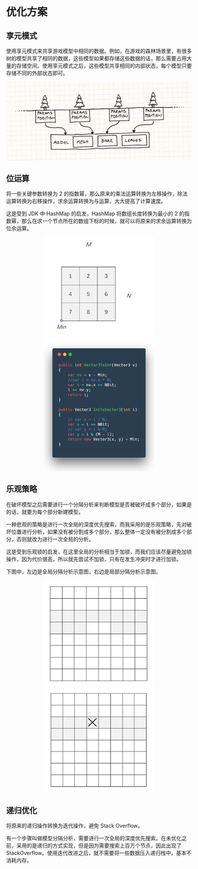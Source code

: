 # 优化方案

## 享元模式

使用享元模式来共享游戏模型中相同的数据。例如，在游戏的森林场景里，有很多树的模型共享了相同的数据，这些模型如果都存储这些数据的话，那么需要占用大量的存储空间。使用享元模式之后，这些模型共享相同的内部状态，每个模型只要存储不同的外部状态即可。



<div align="center">
    <img src="flyweight-tree-model.png">
</div>



## 位运算

将一些关键参数转换为 2 的指数幂，那么原来的乘法运算转换为左移操作，除法运算转换为右移操作，求余运算转换为与运算，大大提高了计算速度。

这是受到 JDK 中 HashMap 的启发，HashMap 将数组长度转换为最小的 2 的指数幂，那么在求一个节点所在的数组下标的时候，就可以将原来的求余运算转换为位余运算。

<div align="center">
    <img src="3.gif" width="300px" display="inline"> 
    <img src="4.png"  width="300px" display="inline">
</div>



## 乐观策略

在破坏模型之后需要进行一个分隔分析来判断模型是否被破坏成多个部分，如果是的话，就要为每个部分新建模型。

一种悲观的策略是进行一次全局的深度优先搜索，而我采用的是乐观策略，先对破坏位置进行分析，如果没有被分割成多个部分，那么整体一定没有被分割成多个部分，否则就改为进行一次全局的分析。

这是受到乐观锁的启发，在这里全局的分析相当于加锁，而我们应该尽量避免加锁操作，因为代价很高，所以就先尝试不加锁，只有在发生冲突时才进行加锁。

下图中，左边是全局分隔分析示意图，右边是局部分隔分析示意图。



<div align="center">
    <img src="1.gif" width="300px" display="inline"> 
    <img src="2.gif"  width="300px" display="inline">
</div>

## 递归优化

将原来的递归操作转换为迭代操作，避免 Stack Overflow。

有一个步骤叫做模型分隔分析，需要进行一次全局的深度优先搜索。在未优化之前，采用的是递归的方式实现，但是因为需要搜索上百万个节点，因此出现了 StackOverflow。使用迭代改进之后，就不需要将一些数据压入递归栈中，基本不消耗内存。

